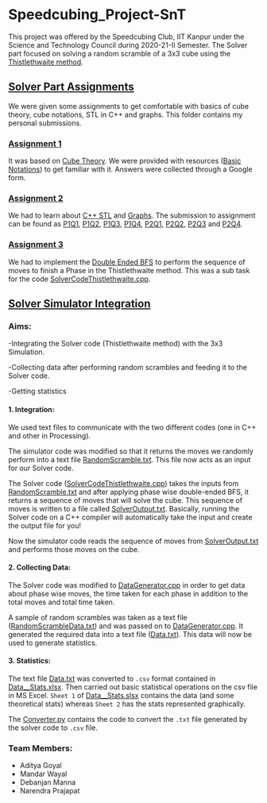 # Speedcubing_Project-SnT
This project was offered by the Speedcubing Club, IIT Kanpur under the Science and Technology Council during  2020-21-II Semester. The Solver part focused on solving a random scramble of a 3x3 cube using the [Thistlethwaite method](https://www.speedsolving.com/wiki/index.php/Thistlethwaite%27s_algorithm).

## [Solver Part Assignments](./Assignments)

We were given some assignments to get comfortable with basics of cube theory, cube notations, STL in C++ and graphs. This folder contains my personal submissions.

### [Assignment 1](./Assignments/Assignment-Cube_Theory.pdf)

It was based on [Cube Theory](https://drive.google.com/file/d/1-L8xNXRVEk7S3XBuYOkQsc3FINxan_kR/view). We were provided with resources ([Basic Notations]( https://www.youtube.com/watch?v=24eHm4ri8WM)) to get familiar with it. Answers were collected through a Google form.

### [Assignment 2](https://drive.google.com/file/d/1XwmhHPa-5fvditAgEnfbNlL2H7o9env8/view?usp=sharing)

We had to learn about [C++ STL](https://www.topcoder.com/thrive/articles/Power%20up%20C++%20with%20the%20Standard%20Template%20Library%20Part%20One) and [Graphs](https://drive.google.com/drive/folders/1qQd7vYsYINyJXW3aAHLy3GQ-X2Ykwsfj?usp=sharing).
The submission to assignment can be found as [P1Q1](./Assignments/P1Q1.cpp), [P1Q2](./Assignments/P1Q2.cpp), [P1Q3](./Assignments/P1Q3.cpp), [P1Q4](./Assignments/P1Q4.cpp), [P2Q1](./Assignments/P2Q1.docx), [P2Q2](./Assignments/P2Q2.docx), [P2Q3](./Assignments/P2Q3.docx) and [P2Q4](./Assignments/P2Q4.docx).

### [Assignment 3](https://drive.google.com/file/d/184hLinhG3RXp9sCip5-nHKNuxxzBZ6Q8/view?usp=sharing)

We had to implement the [Double Ended BFS](https://efficientcodeblog.wordpress.com/2017/12/13/bidirectional-search-two-end-bfs/
) to perform the sequence of moves to finish a Phase in the Thistlethwaite method. This was a sub task for the code [SolverCodeThistlethwaite.cpp](./Solver_Simulator_Integration/SolverCodeThistlethwaite.cpp).





## [Solver Simulator Integration](./Solver_Simulator_Integration)

### Aims:

-Integrating the Solver code (Thistlethwaite method) with the 3x3 Simulation.

-Collecting data after performing random scrambles and feeding it to the Solver code.

-Getting statistics

#### 1. Integration:

We used text files to communicate with the two different codes (one in C++ and other in Processing).

The simulator code was modified so that it returns the moves we randomly perform into a text file [RandomScramble.txt](./Solver_Simulator_Integration/RandomScramble.txt). This file now acts as an input for our Solver code.

The Solver code ([SolverCodeThistlethwaite.cpp](./Solver_Simulator_Integration/SolverCodeThistlethwaite.cpp)) takes the inputs from [RandomScramble.txt](./Solver_Simulator_Integration/RandomScramble.txt) and after applying phase wise double-ended BFS, it returns a sequence of moves that will solve the cube. This sequence of moves is written to a file called [SolverOutput.txt](./Solver_Simulator_Integration/SolverOutput.txt). Basically, running the Solver code on a C++ compiler will automatically take the input and create the output file for you!

Now the simulator code reads the sequence of moves from [SolverOutput.txt](./Solver_Simulator_Integration/SolverOutput.txt) and performs those moves on the cube.



#### 2. Collecting Data:

The Solver code was modified to [DataGenerator.cpp](./Solver_Simulator_Integration/DataGenerator.cpp)  in order to get data about phase wise moves, the time taken for each phase in addition to the total moves and total time taken.

A sample of random scrambles was taken as a text file ([RandomScrambleData.txt](./Solver_Simulator_Integration/RandomScrambleData.txt)) and was passed on to [DataGenerator.cpp](./Solver_Simulator_Integration/DataGenerator.cpp). It generated the required data into a text file ([Data.txt](./Solver_Simulator_Integration/Data.txt)). This data will now be used to generate statistics.



#### 3. Statistics:

The text file [Data.txt](./Solver_Simulator_Integration/Data.txt) was converted to `.csv` format contained in [Data__Stats.xlsx](./Solver_Simulator_Integration/Data__Stats.xlsx). Then carried out basic statistical operations on the csv file in MS Excel. `Sheet 1` of [Data__Stats.slsx](./Solver_Simulator_Integration/Data__Stats.xlsx) contains the data (and some theoretical stats) whereas `Sheet 2` has the stats represented graphically.

The [Converter.py](./Solver_Simulator_Integration/Converter.py) contains the code to convert the `.txt` file generated by the solver code to `.csv` file.



### Team Members:
- Aditya Goyal
- Mandar Wayal
- Debanjan Manna
- Narendra Prajapat
